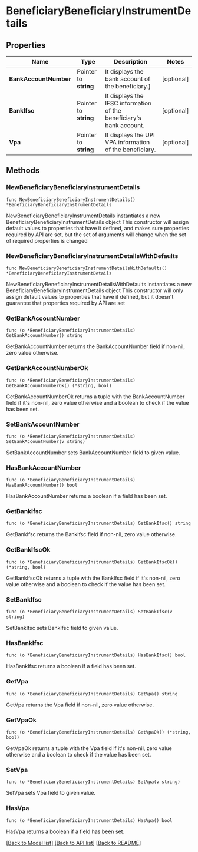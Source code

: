 # BeneficiaryBeneficiaryInstrumentDetails

## Properties

Name | Type | Description | Notes
------------ | ------------- | ------------- | -------------
**BankAccountNumber** | Pointer to **string** | It displays the bank account of the beneficiary.] | [optional] 
**BankIfsc** | Pointer to **string** | It displays the IFSC information of the beneficiary&#39;s bank account. | [optional] 
**Vpa** | Pointer to **string** | It displays the UPI VPA information of the beneficiary. | [optional] 

## Methods

### NewBeneficiaryBeneficiaryInstrumentDetails

`func NewBeneficiaryBeneficiaryInstrumentDetails() *BeneficiaryBeneficiaryInstrumentDetails`

NewBeneficiaryBeneficiaryInstrumentDetails instantiates a new BeneficiaryBeneficiaryInstrumentDetails object
This constructor will assign default values to properties that have it defined,
and makes sure properties required by API are set, but the set of arguments
will change when the set of required properties is changed

### NewBeneficiaryBeneficiaryInstrumentDetailsWithDefaults

`func NewBeneficiaryBeneficiaryInstrumentDetailsWithDefaults() *BeneficiaryBeneficiaryInstrumentDetails`

NewBeneficiaryBeneficiaryInstrumentDetailsWithDefaults instantiates a new BeneficiaryBeneficiaryInstrumentDetails object
This constructor will only assign default values to properties that have it defined,
but it doesn't guarantee that properties required by API are set

### GetBankAccountNumber

`func (o *BeneficiaryBeneficiaryInstrumentDetails) GetBankAccountNumber() string`

GetBankAccountNumber returns the BankAccountNumber field if non-nil, zero value otherwise.

### GetBankAccountNumberOk

`func (o *BeneficiaryBeneficiaryInstrumentDetails) GetBankAccountNumberOk() (*string, bool)`

GetBankAccountNumberOk returns a tuple with the BankAccountNumber field if it's non-nil, zero value otherwise
and a boolean to check if the value has been set.

### SetBankAccountNumber

`func (o *BeneficiaryBeneficiaryInstrumentDetails) SetBankAccountNumber(v string)`

SetBankAccountNumber sets BankAccountNumber field to given value.

### HasBankAccountNumber

`func (o *BeneficiaryBeneficiaryInstrumentDetails) HasBankAccountNumber() bool`

HasBankAccountNumber returns a boolean if a field has been set.

### GetBankIfsc

`func (o *BeneficiaryBeneficiaryInstrumentDetails) GetBankIfsc() string`

GetBankIfsc returns the BankIfsc field if non-nil, zero value otherwise.

### GetBankIfscOk

`func (o *BeneficiaryBeneficiaryInstrumentDetails) GetBankIfscOk() (*string, bool)`

GetBankIfscOk returns a tuple with the BankIfsc field if it's non-nil, zero value otherwise
and a boolean to check if the value has been set.

### SetBankIfsc

`func (o *BeneficiaryBeneficiaryInstrumentDetails) SetBankIfsc(v string)`

SetBankIfsc sets BankIfsc field to given value.

### HasBankIfsc

`func (o *BeneficiaryBeneficiaryInstrumentDetails) HasBankIfsc() bool`

HasBankIfsc returns a boolean if a field has been set.

### GetVpa

`func (o *BeneficiaryBeneficiaryInstrumentDetails) GetVpa() string`

GetVpa returns the Vpa field if non-nil, zero value otherwise.

### GetVpaOk

`func (o *BeneficiaryBeneficiaryInstrumentDetails) GetVpaOk() (*string, bool)`

GetVpaOk returns a tuple with the Vpa field if it's non-nil, zero value otherwise
and a boolean to check if the value has been set.

### SetVpa

`func (o *BeneficiaryBeneficiaryInstrumentDetails) SetVpa(v string)`

SetVpa sets Vpa field to given value.

### HasVpa

`func (o *BeneficiaryBeneficiaryInstrumentDetails) HasVpa() bool`

HasVpa returns a boolean if a field has been set.


[[Back to Model list]](../README.md#documentation-for-models) [[Back to API list]](../README.md#documentation-for-api-endpoints) [[Back to README]](../README.md)


